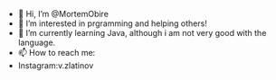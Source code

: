 - 👋 Hi, I’m @MortemObire
- 👀 I’m interested in prgramming and helping others!
- 🌱 I’m currently learning Java, although i am not very good with the language.
- 📫 How to reach me:
- Instagram:v.zlatinov
